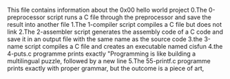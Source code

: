 This file contains information about the 0x00 hello world project
0.The 0-preprocessor script runs a C file through the preprocessor and save the result into another file
1.The 1-compiler script compiles a C file but does not link
2.The 2-assembler script generates the assembly code of a C code and save it in an output file with the same name as the source code
3.the 3-name script compiles a C file and creates an executable named cisfun
4.the 4-puts.c programme prints exactly "Programming is like building a multilingual puzzle, followed by a new line
5.The 55-printf.c programme prints exactly with proper grammar, but the outcome is a piece of art,
